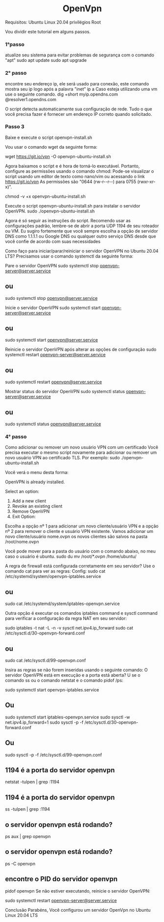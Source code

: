 <h1 align="center">OpenVpn</h1>
Requisitos:
Ubuntu Linux 20.04
privilégios Root

Vou dividir este tutorial em alguns passos.

<h3> 1°passo</h3>
atualize seu sistema para evitar problemas de segurança com o comando "apt"
sudo apt update
sudo apt upgrade

<h3> 2° passo</h3>
encontre seu endereço ip, ele será usado para conexão, este comando mostra seu ip logo após a palavra "inet"
ip a 
Caso esteja utilizando uma vm use o seguinte comando.
dig +short myip.opendns.com @resolver1.opendns.com

O script detecta automaticamente sua configuração de rede. Tudo o que você precisa fazer é fornecer um endereço IP correto quando solicitado.

<h3>Passo 3 </h3>
 Baixe e execute o script openvpn-install.sh

Vou usar o comando wget da seguinte forma:

wget https://git.io/vpn -O openvpn-ubuntu-install.sh

Agora baixamos o script e é hora de torná-lo executável. Portanto, configure as permissões usando o comando chmod: 
Pode-se visualizar o script usando um editor de texto como nano/vim ou acessando o link https://git.io/vpn
As permissões são "0644 (rw-r--r--) para 0755 (rwxr-xr-x)".

chmod -v +x openvpn-ubuntu-install.sh

Execute o script openvpn-ubuntu-install.sh para instalar o servidor OpenVPN.
sudo ./openvpn-ubuntu-install.sh

Agora é só seguir as instruções do script.
Recomendo usar as configurações padrão, lembre-se de abrir a porta UDP 1194 de seu roteador ou VM.
Eu sugiro fortemente que você sempre escolha a opção de servidor DNS como 1.1.1.1 ou Google DNS ou qualquer outro serviço DNS desde que você confie de acordo com suas necessidades

Como faço para iniciar/parar/reiniciar o servidor OpenVPN no Ubuntu 20.04 LTS?
Precisamos usar o comando systemctl da seguinte forma:

Pare o servidor OpenVPN
sudo systemctl stop openvpn-server@server.service
## ou ##
sudo systemctl stop openvpn@server.service

Inicie o servidor OpenVPN
sudo systemctl start openvpn-server@server.service
## ou ##
sudo systemctl start openvpn@server.service

Reinicie o servidor OpenVPN após alterar as opções de configuração
sudo systemctl restart openvpn-server@server.service
## ou ##
sudo systemctl restart openvpn@server.service

Mostrar status do servidor OpenVPN
sudo systemctl status openvpn-server@server.service
## ou ##
sudo systemctl status openvpn@server.service

<h3>4° passo </h3>
Como adicionar ou remover um novo usuário VPN com um certificado
Você precisa executar o mesmo script novamente para adicionar ou remover um novo usuário VPN ao certificado TLS. Por exemplo:
sudo ./openvpn-ubuntu-install.sh

Você verá o menu desta forma:

OpenVPN is already installed.

Select an option:
   1) Add a new client
   2) Revoke an existing client
   3) Remove OpenVPN
   4) Exit
Option: 

Escolha a opção nº 1 para adicionar um novo cliente/usuário VPN e a opção nº 2 para remover o cliente e usuário VPN existente. Vamos adicionar um novo cliente/usuário nome.ovpn 
os novos clientes são salvos na pasta /root/nome.ovpn

Você pode mover para a pasta do usuário com o comando abaixo, no meu caso o usuário é ubuntu.
sudo du
mv /root/*.ovpn /home/ubuntu/

A regra de firewall está configurada corretamente em seu servidor? 
Use o comando cat para ver as regras: Config:
sudo cat /etc/systemd/system/openvpn-iptables.service
## ou  ##
sudo cat /etc/systemd/system/iptables-openvpn.service

Outra opção é executar os comandos iptables command e sysctl command para verificar a configuração da regra NAT em seu servidor:

sudo iptables -t nat -L -n -v
sysctl net.ipv4.ip_forward
sudo cat /etc/sysctl.d/30-openvpn-forward.conf
## ou ##
sudo cat /etc/sysctl.d/99-openvpn.conf

Insira as regras se não forem inseridas usando o seguinte comando: 
O servidor OpenVPN está em execução e a porta está aberta? U
se o comando ss ou o comando netstat e o comando pidof /ps:

sudo systemctl start openvpn-iptables.service
## Ou ##
sudo systemctl start iptables-openvpn.service
sudo sysctl -w net.ipv4.ip_forward=1
sudo sysctl -p -f /etc/sysctl.d/30-openvpn-forward.conf
## Ou ##
sudo sysctl -p -f /etc/sysctl.d/99-openvpn.conf

## 1194 é a porta do servidor openvpn ##
netstat -tulpen | grep :1194
## 1194 é a porta do servidor openvpn  ##
ss -tulpen | grep :1194
## o servidor openvpn está rodando? ##
ps aux | grep openvpn
## o servidor openvpn está rodando?  ##
ps -C openvpn
## encontre o PID do servidor openvpn ##
pidof openvpn
Se não estiver executando, reinicie o servidor OpenVPN:

sudo systemctl restart openvpn-server@server.service

Conclusão
Parabéns, Você configurou um servidor OpenVpn no Ubuntu Linux 20.04 LTS


